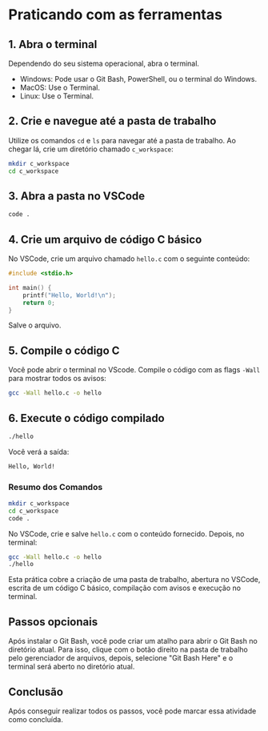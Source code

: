 # Praticando com as ferramentas

## 1. Abra o terminal

Dependendo do seu sistema operacional, abra o terminal.

- Windows: Pode usar o Git Bash, PowerShell, ou o terminal do Windows.
- MacOS: Use o Terminal.
- Linux: Use o Terminal.

## 2. Crie e navegue até a pasta de trabalho

Utilize os comandos `cd` e `ls` para navegar até a pasta de trabalho. Ao chegar lá, crie um diretório chamado `c_workspace`:

```bash
mkdir c_workspace
cd c_workspace
```

## 3. Abra a pasta no VSCode

```bash
code .
```

## 4. Crie um arquivo de código C básico

No VSCode, crie um arquivo chamado `hello.c` com o seguinte conteúdo:

```c
#include <stdio.h>

int main() {
    printf("Hello, World!\n");
    return 0;
}
```

Salve o arquivo.

## 5. Compile o código C

Você pode abrir o terminal no VScode. Compile o código com as flags `-Wall` para mostrar todos os avisos:

```bash
gcc -Wall hello.c -o hello
```

## 6. Execute o código compilado

```bash
./hello
```

Você verá a saída:

```txt
Hello, World!
```

### Resumo dos Comandos

```bash
mkdir c_workspace
cd c_workspace
code .
```

No VSCode, crie e salve `hello.c` com o conteúdo fornecido. Depois, no terminal:

```bash
gcc -Wall hello.c -o hello
./hello
```

Esta prática cobre a criação de uma pasta de trabalho, abertura no VSCode, escrita de um código C básico, compilação com avisos e execução no terminal.

## Passos opcionais

Após instalar o Git Bash, você pode criar um atalho para abrir o Git Bash no diretório atual. Para isso, clique com o botão direito na pasta de trabalho pelo gerenciador de arquivos, depois, selecione "Git Bash Here" e o terminal será aberto no diretório atual.

## Conclusão

Após conseguir realizar todos os passos, você pode marcar essa atividade como concluída.
